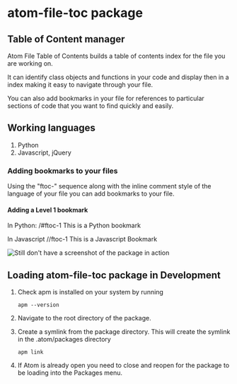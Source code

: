 # atom-file-toc package
## Table of Content manager

Atom File Table of Contents builds a table of contents index for the file you are working on.

It can identify class objects and functions in your code and display then in a index making it easy to navigate
through your file.

You can also add bookmarks in your file for references to particular sections of
code that you want to find quickly and easily.

## Working languages
1. Python
2. Javascript, jQuery


### Adding bookmarks to your files
Using the "ftoc-" sequence along with the inline comment style of the language of your
file you can add bookmarks to your file.

#### Adding a Level 1 bookmark
In Python:
/#ftoc-1 This is a Python bookmark

In Javascript
//ftoc-1 This is a Javascript Bookmark

![Still don't have a screenshot of the package in action](https://f.cloud.github.com/assets/69169/2290250/c35d867a-a017-11e3-86be-cd7c5bf3ff9b.gif)



## Loading atom-file-toc package in Development
1. Check apm is installed on your system by running
   ```
   apm --version
   ```
2. Navigate to the root directory of the package.

3. Create a symlink from the package directory. This will create the symlink in
   the .atom/packages directory
   ```
   apm link
   ```
4. If Atom is already open you need to close and reopen for the package to be
   loading into the Packages menu.
